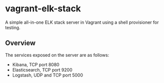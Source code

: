 # vagrant-elk-stack
A simple all-in-one ELK stack server in Vagrant using a shell provisioner for testing.

## Overview
The services exposed on the server are as follows:
* Kibana, TCP port 8080
* Elasticsearch, TCP port 9200
* Logstash, UDP and TCP port 5000
